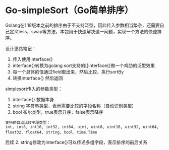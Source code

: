 # Go-simpleSort（Go简单排序）

Golang在1.18版本之前的排序由于不支持泛型，因此传入参数相当繁杂，还需要自己定义less，swap等方法，本包用于快速解决这一问题，实现一个方法的快速排序。

设计思路笔记：
1. 传入使用interface{}
2. interface{}转换为golang sort支持的[]interface{}做一个鸡肋的泛型效果
3. 每一个具体的值通过field取出来，然后比较，执行sortBy
4. 转换interface{} 然后返回


simplesort传入的参数类型：
1. interface{}  数据本身
2. string     字符串类型，表示需要比较的字段名称（自动识别类型）
3. bool         布尔类型，true表示升序，false表示降序

```
支持的自动比较字段类型：
int, int8, int16, int32, int64, uint, uint8, uint16, uint32, uint64, float32, float64, string, bool，time.Time
```

后续 2. string修改为interface{}可以传递多组字段，表示排序的前后关系